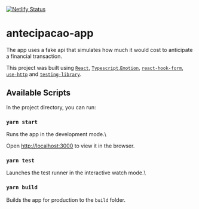 [![Netlify Status](https://api.netlify.com/api/v1/badges/92ccedc0-8067-44d9-8039-6c88b6c8ae05/deploy-status)](pensive-gates-bd8c45.netlify.app)
# antecipacao-app
The app uses a fake api that simulates how much it would cost to anticipate a financial transaction.

This project was built using [`React`](https://reactjs.org/), [`Typescript`](https://www.typescriptlang.org/),[`Emotion`](https://emotion.sh/), [`react-hook-form`](https://react-hook-form.com/), [`use-http`](https://use-http.com/#/) and [`testing-library`](https://testing-library.com/).

## Available Scripts

In the project directory, you can run:

### `yarn start`

Runs the app in the development mode.\

Open [http://localhost:3000](http://localhost:3000) to view it in the browser.  

### `yarn test`

Launches the test runner in the interactive watch mode.\ 

### `yarn build`  

Builds the app for production to the `build` folder.